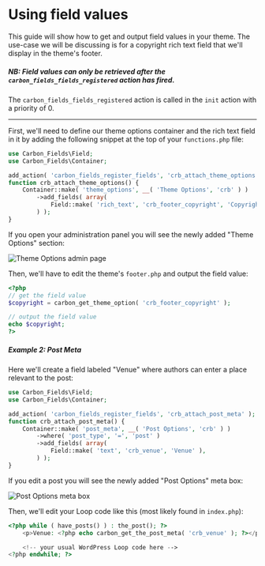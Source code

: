 # Using field values

This guide will show how to get and output field values in your theme. The use-case we will be discussing is for a copyright rich text field that we'll display in the theme's footer.

##### NB: Field values can only be retrieved after the `carbon_fields_fields_registered` action has fired.
The `carbon_fields_fields_registered` action is called in the `init` action with a priority of 0.

---

First, we'll need to define our theme options container and the rich text field in it by adding the following snippet at the top of your `functions.php` file:

```php
use Carbon_Fields\Field;
use Carbon_Fields\Container;

add_action( 'carbon_fields_register_fields', 'crb_attach_theme_options' );
function crb_attach_theme_options() {
    Container::make( 'theme_options', __( 'Theme Options', 'crb' ) )
        ->add_fields( array(
            Field::make( 'rich_text', 'crb_footer_copyright', 'Copyright' ),
        ) );
}
```

If you open your administration panel you will see the newly added "Theme Options" section:

![Theme Options admin page](https://raw.githubusercontent.com/htmlburger/carbon-fields-docs/master/assets/using-field-values-1.png)

Then, we'll have to edit the theme's `footer.php` and output the field value:

```php
<?php
// get the field value
$copyright = carbon_get_theme_option( 'crb_footer_copyright' );

// output the field value
echo $copyright;
?>
```

##### Example 2: Post Meta

Here we'll create a field labeled "Venue" where authors can enter a place relevant to the post:

```php
use Carbon_Fields\Field;
use Carbon_Fields\Container;

add_action( 'carbon_fields_register_fields', 'crb_attach_post_meta' );
function crb_attach_post_meta() {
    Container::make( 'post_meta', __( 'Post Options', 'crb' ) )
        ->where( 'post_type', '=', 'post' )
        ->add_fields( array(
            Field::make( 'text', 'crb_venue', 'Venue' ),
        ) );
}
```

If you edit a post you will see the newly added "Post Options" meta box:

![Post Options meta box](https://raw.githubusercontent.com/htmlburger/carbon-fields-docs/master/assets/using-field-values-2.png)

Then, we'll edit your Loop code like this (most likely found in `index.php`):

```php
<?php while ( have_posts() ) : the_post(); ?>
	<p>Venue: <?php echo carbon_get_the_post_meta( 'crb_venue' ); ?></p>

	<!-- your usual WordPress Loop code here -->
<?php endwhile; ?>
```

